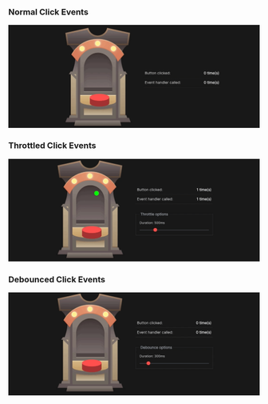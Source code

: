 ### Normal Click Events

![](/gifs/normal.gif)

### Throttled Click Events

![](/gifs/throttle.gif)

### Debounced Click Events

![](/gifs/debounce.gif)
